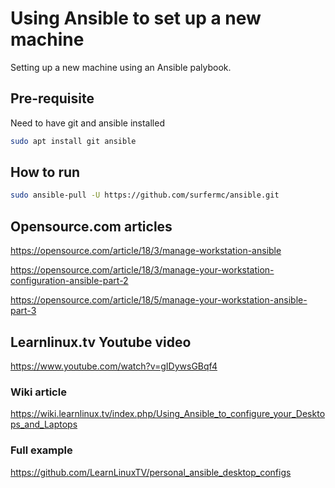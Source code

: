 # Using Ansible to set up a new machine

Setting up a new machine using an Ansible palybook.

## Pre-requisite

Need to have git and ansible installed

```bash
sudo apt install git ansible
```

## How to run

```bash
sudo ansible-pull -U https://github.com/surfermc/ansible.git
```

## Opensource.com articles

<https://opensource.com/article/18/3/manage-workstation-ansible>

<https://opensource.com/article/18/3/manage-your-workstation-configuration-ansible-part-2>

<https://opensource.com/article/18/5/manage-your-workstation-ansible-part-3>

## Learnlinux.tv Youtube video

<https://www.youtube.com/watch?v=gIDywsGBqf4>

### Wiki article

<https://wiki.learnlinux.tv/index.php/Using_Ansible_to_configure_your_Desktops_and_Laptops>

### Full example

<https://github.com/LearnLinuxTV/personal_ansible_desktop_configs>
